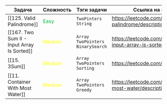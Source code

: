 
| Задача                                      | Сложность                            | Тэги задачи                          | Ссылка на задачу в LeetCode                                                 |
| ------------------------------------------- | ------------------------------------ | ------------------------------------ | --------------------------------------------------------------------------- |
| [[125. Valid Palindrome]]                   | <font color="#00BA3E"> Easy</font>   | `TwoPinters` `String`                | https://leetcode.com/problems/valid-palindrome/description/                 |
| [[167. Two Sum II - Input Array Is Sorted]] | <font color="#FFFF00"> Medium</font> | `Array` `TwoPointers` `BinarySearch` | https://leetcode.com/problems/two-sum-ii-input-array-is-sorted/description/ |
| [[15. 3Sum]]                                | <font color="#FFFF00"> Medium</font> | `Array` `TwoPointers` `Sorting`      | https://leetcode.com/problems/3sum/description/                             |
| [[11. Container With Most Water]]           | <font color="#FFFF00"> Medium</font> | `Array` `TwoPointers` `Greedy`       | https://leetcode.com/problems/container-with-most-water/description/        |
